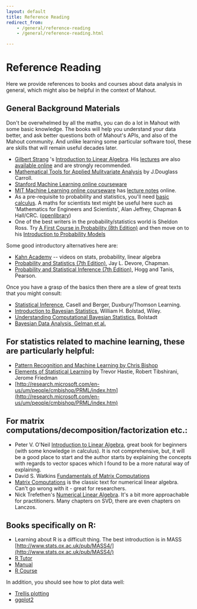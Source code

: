 ```yaml
---
layout: default
title: Reference Reading
redirect_from:
    - /general/reference-reading
    - /general/reference-reading.html

---
```


# Reference Reading

Here we provide references to books and courses about data analysis in general, which might also be helpful in the context of Mahout.

<a name="ReferenceReading-GeneralBackgroundMaterials"></a>
## General Background Materials

Don't be overwhelmed by all the maths, you can do a lot in Mahout with some
basic knowledge. The books will help you understand your
data better, and ask better questions both of Mahout's APIs, and also of
the Mahout community. And unlike learning some particular software tool,
these are skills that will remain useful decades later.

 * [Gilbert Strang](http://www-math.mit.edu/~gs)
's [Introduction to Linear Algebra](http://math.mit.edu/linearalgebra/). His [lectures](http://ocw.mit.edu/courses/mathematics/18-06-linear-algebra-spring-2010/) are also [available online](http://web.mit.edu/18.06/www/)
 and are strongly recommended.
 * [Mathematical Tools for Applied Mulitvariate Analysis](http://www.amazon.com/Mathematical-Tools-Applied-Multivariate-Analysis/dp/0121609553/ref=sr_1_1?ie=UTF8&qid=1299602805&sr=8-1) by J.Douglass
Carroll.
 * [Stanford Machine Learning online courseware](http://www.stanford.edu/class/cs229/)
 * [MIT Machine Learning online courseware](http://ocw.mit.edu/courses/electrical-engineering-and-computer-science/6-867-machine-learning-fall-2006/)  has [lecture notes](http://ocw.mit.edu/courses/electrical-engineering-and-computer-science/6-867-machine-learning-fall-2006/lecture-notes/) online.
 * As a pre-requisite to probability and statistics, you'll need [basic calculus](http://en.wikipedia.org/wiki/Calculus). A maths for scientists text might be useful here such as 'Mathematics for Engineers and Scientists', Alan Jeffrey, Chapman & Hall/CRC. ([openlibrary](http://openlibrary.org/books/OL3305993M/Mathematics_for_engineers_and_scientists))
 * One of the best writers in the probability/statistics world is Sheldon Ross. Try [A First Course in Probability (8th Edition)](http://www.pearsonhighered.com/educator/product/First-Course-in-Probability-A/9780136033134.page) and then move on to his [Introduction to Probability Models](http://www.amazon.com/Introduction-Probability-Models-Sixth-Sheldon/dp/0125984707)

Some good introductory alternatives here are:

 * [Kahn Academy](http://www.khanacademy.org/) -- videos on stats, probability, linear algebra
 * [Probability and Statistics (7th Edition)](http://www.amazon.com/Probability-Statistics-Engineering-Sciences-InfoTrac/dp/0534399339), Jay L. Devore, Chapman.
 * [Probability and Statistical Inference (7th Edition)](http://www.amazon.com/Probability-Statistical-Inference-Robert-Hogg/dp/0132546086), Hogg and Tanis, Pearson.

Once you have a grasp of the basics then there are a slew of great texts that you might consult:

 * [Statistical Inference](http://www.amazon.com/Statistical-Inference-George-Casella/dp/0534243126), Casell and Berger, Duxbury/Thomson Learning.
 * [Introduction to Bayesian Statistics](http://www.amazon.com/Introduction-Bayesian-Statistics-William-Bolstad/dp/0471270202), William H. Bolstad, Wiley.
 * [Understanding Computational Bayesian Statistics](http://www.amazon.com/Understanding-Computational-Bayesian-Statistics-Wiley/dp/0470046090), Bolstadt
 * [Bayesian Data Analysis, Gelman et al.](http://www.stat.columbia.edu/~gelman/book/)


## For statistics related to machine learning, these are particularly helpful:

 * [Pattern Recognition and Machine Learning by Chris Bishop](http://research.microsoft.com/en-us/um/people/cmbishop/PRML/index.htm)
 * [Elements of Statistical Learning](http://www-stat.stanford.edu/~tibs/ElemStatLearn/) by Trevor Hastie, Robert Tibshirani, Jerome Friedman
 * [http://research.microsoft.com/en-us/um/people/cmbishop/PRML/index.htm](http://research.microsoft.com/en-us/um/people/cmbishop/PRML/index.htm)


## For matrix computations/decomposition/factorization etc.:

 * Peter V. O'Neil [Introduction to Linear Algebra](http://www.amazon.com/Introduction-Linear-Algebra-Theory-Applications/dp/053400606X), great book for beginners (with some knowledge in calculus). It is not comprehensive, but, it will be a good place to start and the author starts by explaining the concepts with regards to vector spaces which I found to be a more natural way of explaining.
 * David S. Watkins [Fundamentals of Matrix Computations](http://www.amazon.com/Fundamentals-Matrix-Computations-Applied-Mathematics/dp/0470528338/)
 * [Matrix Computations](http://www.amazon.com/Computations-Hopkins-Studies-Mathematical-Sciences/dp/0801854148/ref=sr_1_2?s=books&ie=UTF8&qid=1394307676&sr=1-2&keywords=golub+van+loan) is the classic text for numerical linear algebra. Can't go wrong with it - great for researchers.
 * Nick Trefethen's [Numerical Linear Algebra](http://people.maths.ox.ac.uk/trefethen/books.html).  It's a bit more approachable for practitioners. Many chapters on SVD, there are even chapters on Lanczos.


## Books specifically on R:

* Learning about R is a difficult thing. The best introduction is in MASS [http://www.stats.ox.ac.uk/pub/MASS4/](http://www.stats.ox.ac.uk/pub/MASS4/)
* [R Tutor](http://www.r-tutor.com/r-introduction)
* [Manual](http://cran.r-project.org/doc/manuals/R-intro.pdf)
* [R Course](http://faculty.washington.edu/tlumley/Rcourse/)

In addition, you should see how to plot data well:

* [Trellis plotting](http://www.statmethods.net/advgraphs/trellis.html)
* [ggplot2](http://had.co.nz/ggplot2/)
